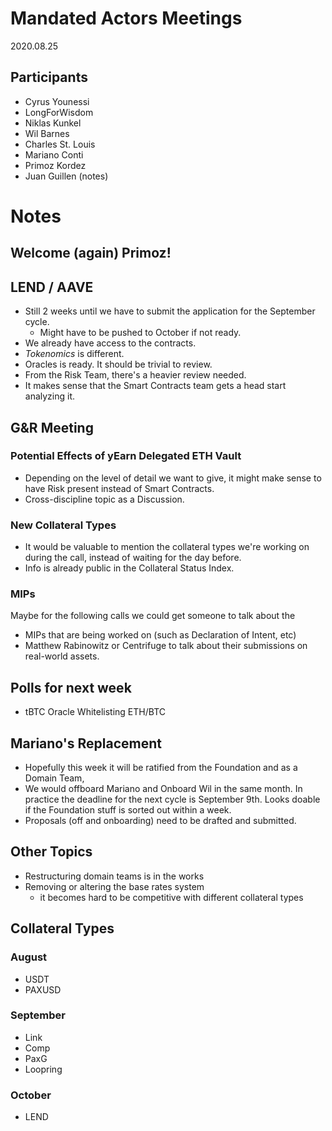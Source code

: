 # Mandated Actors Meetings
2020.08.25

## Participants

- Cyrus Younessi
- LongForWisdom
- Niklas Kunkel
- Wil Barnes
- Charles St. Louis
- Mariano Conti
- Primoz Kordez
- Juan Guillen (notes)

# Notes

## Welcome (again) Primoz!

## LEND / AAVE

- Still 2 weeks until we have to submit the application for the September cycle.
    - Might have to be pushed to October if not ready.
- We already have access to the contracts.
- *Tokenomics* is different.
- Oracles is ready. It should be trivial to review.
- From the Risk Team, there's a heavier review needed.
- It makes sense that the Smart Contracts team gets a head start analyzing it.

## G&R Meeting

### Potential Effects of yEarn Delegated ETH Vault

- Depending on the level of detail we want to give, it might make sense to have Risk present instead of Smart Contracts.
- Cross-discipline topic as a Discussion.

### New Collateral Types

- It would be valuable to mention the collateral types we're working on during the call, instead of waiting for the day before.
- Info is already public in the Collateral Status Index.

### MIPs

Maybe for the following calls we could get someone to talk about the

- MIPs that are being worked on (such as Declaration of Intent, etc)
- Matthew Rabinowitz or Centrifuge to talk about their submissions on real-world assets.

## Polls for next week

- tBTC Oracle Whitelisting ETH/BTC

## Mariano's Replacement

- Hopefully this week it will be ratified from the Foundation and as a Domain Team,
- We would offboard Mariano and Onboard Wil in the same month. In practice the deadline for the next cycle is September 9th. Looks doable if the Foundation stuff is sorted out within a week.
- Proposals (off and onboarding) need to be drafted and submitted.

## Other Topics

- Restructuring domain teams is in the works
- Removing or altering the base rates system
    - it becomes hard to be competitive with different collateral types

## Collateral Types

### August

- USDT
- PAXUSD

### September

- Link
- Comp
- PaxG
- Loopring

### October

- LEND

